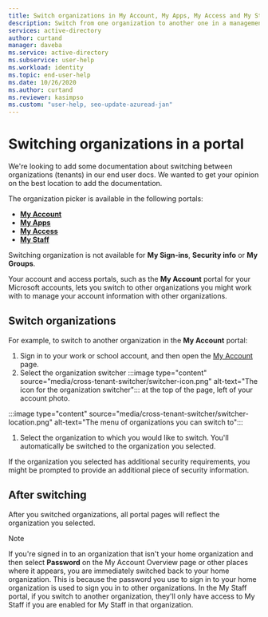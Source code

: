 ```yaml
---
title: Switch organizations in My Account, My Apps, My Access and My Staff portals - Azure AD
description: Switch from one organization to another one in a management portal such as My Account.
services: active-directory
author: curtand
manager: daveba
ms.service: active-directory
ms.subservice: user-help
ms.workload: identity
ms.topic: end-user-help
ms.date: 10/26/2020
ms.author: curtand
ms.reviewer: kasimpso
ms.custom: "user-help, seo-update-azuread-jan"
---
```


# Switching organizations in a portal

We're looking to add some documentation about switching between organizations (tenants) in our end user docs. We wanted to get your opinion on the best location to add the documentation.

The organization picker is available in the following portals:

- [**My Account**](https://myaccount.microsoft.com)
- [**My Apps**](https://myapps.microsoft.com)
- [**My Access**](https://myaccess.microsoft.com)
- [**My Staff**](https://mystaff.microsoft.com)

Switching organization is not available for **My Sign-ins**, **Security info** or **My Groups**.

Your account and access portals, such as the **My Account** portal for your Microsoft accounts, lets you switch to other organizations you might work with to manage your account information with other organizations.

## Switch organizations

For example, to switch to another organization in the **My Account** portal:

1. Sign in to your work or school account, and then open the [My Account](https://myaccount.microsoft.com) page.
1. Select the organization switcher :::image type="content" source="media/cross-tenant-switcher/switcher-icon.png" alt-text="The icon for the organization switcher"::: at the top of the page, left of your account photo.

  :::image type="content" source="media/cross-tenant-switcher/switcher-location.png" alt-text="The menu of organizations you can switch to":::

1. Select the organization to which you would like to switch. You'll automatically be switched to the organization you selected.

If the organization you selected has additional security requirements, you might be prompted to provide an additional piece of security information.

## After switching

After you switched organizations, all portal pages will reflect the organization you selected.

> [!Note]
> If you're signed in to an organization that isn't your home organization and then select **Password** on the My Account Overview page or other places where it appears, you are immediately switched back to your home organization. This is because the password you use to sign in to your home organization is used to sign you in to other organizations.
> In the My Staff portal, if you switch to another organization, they'll only have access to My Staff if you are enabled for My Staff in that organization.